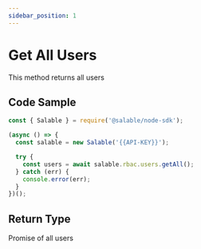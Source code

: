 ```yaml
---
sidebar_position: 1
---
```


# Get All Users

This method returns all users

## Code Sample

```typescript
const { Salable } = require('@salable/node-sdk');

(async () => {
  const salable = new Salable('{{API-KEY}}');

  try {
    const users = await salable.rbac.users.getAll();
  } catch (err) {
    console.error(err);
  }
})();
```

## Return Type

Promise of all users
